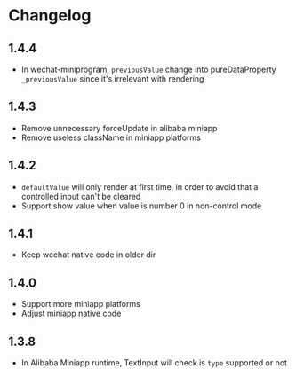 # Changelog

## 1.4.4

- In wechat-miniprogram, `previousValue` change into pureDataProperty `_previousValue` since it's irrelevant with rendering

## 1.4.3

- Remove unnecessary forceUpdate in alibaba miniapp
- Remove useless className in miniapp platforms

## 1.4.2

- `defaultValue` will only render at first time, in order to avoid that a controlled input can't be cleared
- Support show value when value is number 0 in non-control mode

## 1.4.1

- Keep wechat native code in older dir

## 1.4.0

- Support more miniapp platforms
- Adjust miniapp native code

## 1.3.8

- In Alibaba Miniapp runtime, TextInput will check is `type` supported or not
